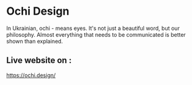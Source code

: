 # Ochi Design

In Ukrainian, ochi - means eyes. It's not just a beautiful word, but our philosophy. Almost everything that needs to be communicated is better shown than explained.

## Live website on :

https://ochi.design/
